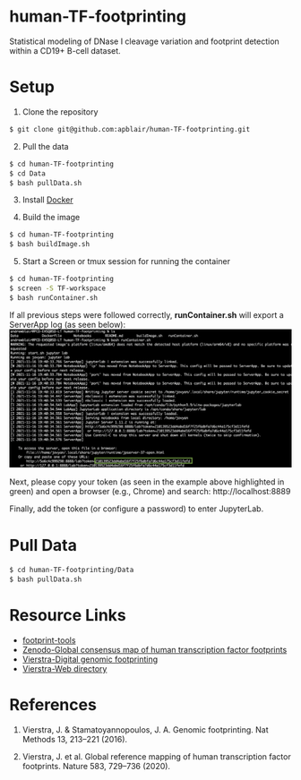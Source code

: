 # human-TF-footprinting
Statistical modeling of DNase I cleavage variation and footprint detection within a CD19+ B-cell dataset.

# Setup

1. Clone the repository
```bash
$ git clone git@github.com:apblair/human-TF-footprinting.git
```

2. Pull the data
```bash
$ cd human-TF-footprinting
$ cd Data
$ bash pullData.sh
```

3. Install [Docker](https://docs.docker.com/get-docker/)

4. Build the image
```bash
$ cd human-TF-footprinting
$ bash buildImage.sh
```

5. Start a Screen or tmux session for running the container
```bash
$ cd human-TF-footprinting
$ screen -S TF-workspace
$ bash runContainer.sh
```

If all previous steps were followed correctly, **runContainer.sh** will export a ServerApp log (as seen below): 
![Alt text](Figures/runContainer-Demo.png?raw=true "Title")
    
Next, please copy your token (as seen in the example above highlighted in green) and open a browser (e.g., Chrome) and search: http://localhost:8889

Finally, add the token (or configure a password) to enter JupyterLab.

# Pull Data

```bash
$ cd human-TF-footprinting/Data
$ bash pullData.sh
```

# Resource Links

* [footprint-tools](https://github.com/jvierstra/footprint-tools)
* [Zenodo-Global consensus map of human transcription factor footprints](https://zenodo.org/record/3905306#.YZQRjb3MJhE)
* [Vierstra-Digital genomic footprinting](https://www.vierstra.org/resources/dgf)
* [Vierstra-Web directory](https://resources.altius.org/~jvierstra/projects/footprinting.2020/)

# References

1. Vierstra, J. & Stamatoyannopoulos, J. A. Genomic footprinting. Nat Methods 13, 213–221 (2016).
  
2. Vierstra, J. et al. Global reference mapping of human transcription factor footprints. Nature 583, 729–736 (2020).
  